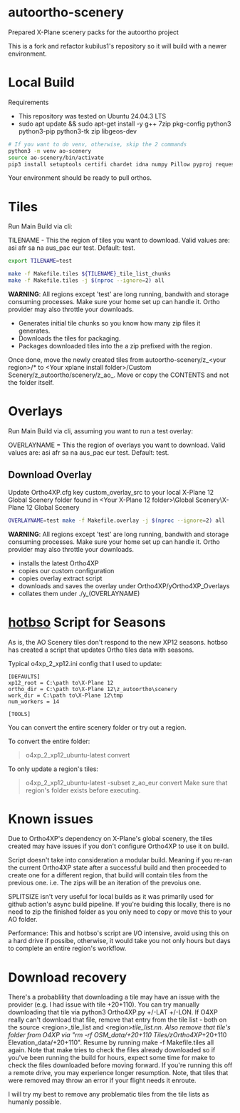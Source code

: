 # autoortho-scenery
Prepared X-Plane scenery packs for the autoortho project

This is a fork and refactor kubilus1's repository so it will build with a newer environment.

# Local Build

Requirements
- This repository was tested on Ubuntu 24.04.3 LTS
- sudo apt update && sudo apt-get install -y g++ 7zip pkg-config python3 python3-pip python3-tk zip libgeos-dev


```bash
# If you want to do venv, otherwise, skip the 2 commands
python3 -m venv ao-scenery
source ao-scenery/bin/activate
pip3 install setuptools certifi chardet idna numpy Pillow pyproj requests Rtree Shapely urllib3 scikit-fmm
```

Your environment should be ready to pull orthos.

# Tiles

Run Main Build via cli:

TILENAME - This the region of tiles you want to download. Valid values are: asi afr sa na aus_pac eur test. Default: test.

```bash
export TILENAME=test

make -f Makefile.tiles ${TILENAME}_tile_list_chunks
make -f Makefile.tiles -j $(nproc --ignore=2) all
```

**WARNING**: All regions except 'test' are long running, bandwith and storage consuming processes. Make sure your home set up can handle it. Ortho provider may also throttle your downloads.

- Generates initial tile chunks so you know how many zip files it generates.
- Downloads the tiles for packaging.
- Packages downloaded tiles into the a zip prefixed with the region.

Once done, move the newly created tiles from autoortho-scenery/z_\<your region>/* to \<Your xplane install folder>/Custom Scenery/z_autoortho/scenery/z_ao_<your region>. Move or copy the CONTENTS and not the folder itself.

# Overlays

Run Main Build via cli, assuming you want to run a test overlay:

OVERLAYNAME = This the region of overlays you want to download. Valid values are: asi afr sa na aus_pac eur test. Default: test. 

## Download Overlay

Update Ortho4XP.cfg key custom_overlay_src to your local X-Plane 12 Global Scenery folder found in <Your X-Plane 12 folder>\Global Scenery\X-Plane 12 Global Scenery

```bash
OVERLAYNAME=test make -f Makefile.overlay -j $(nproc --ignore=2) all
```

**WARNING**: All regions except 'test' are long running, bandwith and storage consuming processes. Make sure your home set up can handle it. Ortho provider may also throttle your downloads.

- installs the latest Ortho4XP
- copies our custom configuration
- copies overlay extract script
- downloads and saves the overlay under Ortho4XP/yOrtho4XP_Overlays
- collates them under ./y_(OVERLAYNAME)

# [hotbso](https://github.com/hotbso/o4xp_2_xp12) Script for Seasons

As is, the AO Scenery tiles don't respond to the new XP12 seasons. hotbso has created a script that updates Ortho tiles data with seasons.

Typical o4xp_2_xp12.ini config that I used to update:
```
[DEFAULTS]
xp12_root = C:\path to\X-Plane 12
ortho_dir = C:\path to\X-Plane 12\z_autoortho\scenery
work_dir = C:\path to\X-Plane 12\tmp
num_workers = 14

[TOOLS]
```

You can convert the entire scenery folder or try out a region. 

To convert the entire folder:
> o4xp_2_xp12_ubuntu-latest convert

To only update a region's tiles:
> o4xp_2_xp12_ubuntu-latest -subset z_ao_eur convert
Make sure that region's folder exists before executing.

# Known issues
Due to Ortho4XP's dependency on X-Plane's global scenery, the tiles created may have issues if you don't configure Ortho4XP to use it on build.

Script doesn't take into consideration a modular build. Meaning if you re-ran the current Ortho4XP state after a successful build and then proceeded to create one for a different region, that build will contain tiles from the previous one. i.e. The zips will be an iteration of the prevoius one.

SPLITSIZE isn't very useful for local builds as it was primarily used for github action's async build pipeline. If you're buiding this locally, there is no need to zip the finished folder as you only need to copy or move this to your AO folder.

Performance: This and hotbso's script are I/O intensive, avoid using this on a hard drive if possibe, otherwise, it would take you not only hours but days to complete an entire region's workflow.

# Download recovery

There's a probablility that downloading a tile may have an issue with the provider (e.g. I had issue with tile +20+110). You can try manually downloading that tile via python3 Ortho4XP.py +/-LAT +/-LON. If O4XP really can't download that file, remove that entry from the tile list - both on the source \<region>_tile_list and \<region>_tile_list.nn. Also remove that tile's folder from O4XP via "rm -rf OSM_data/+20+110 Tiles/zOrtho4XP_+20+110 Elevation_data/+20+110".  Resume by running make -f Makefile.tiles all again. Note that make tries to check the files already downloaded so if you've been running the build for hours, expect some time for make to check the files downloaded before moving forward. If you're running this off a remote drive, you may experience longer resumption. Note, that tiles that were removed may throw an error if your flight needs it enroute.

I will try my best to remove any problematic tiles from the tile lists as humanly possible.
